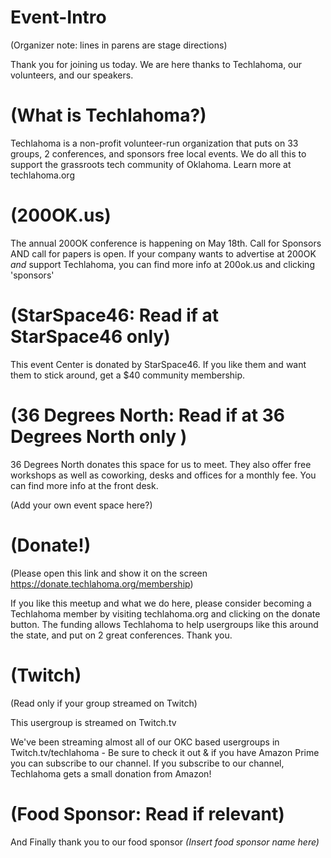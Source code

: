 # Event-Intro

(Organizer note: lines in parens are stage directions)

Thank you for joining us today. We are here thanks to Techlahoma, our volunteers, and our speakers.

# (What is Techlahoma?)
Techlahoma is a non-profit volunteer-run organization that puts on 33 groups, 2 conferences, and sponsors free local events. We do all this to support the grassroots tech community of Oklahoma. Learn more at techlahoma.org

# (200OK.us)
The annual 200OK conference is happening on May 18th. Call for Sponsors AND call for papers is open. If your company wants to advertise at 200OK *and* support Techlahoma, you can find more info at 200ok.us and clicking 'sponsors'

# (StarSpace46: Read if at StarSpace46 only)
This event Center is donated by StarSpace46. If you like them and want them to stick around, get a $40 community membership.

# (36 Degrees North: Read if at 36 Degrees North only )
36 Degrees North donates this space for us to meet. They also offer free workshops as well as coworking, desks and offices for a monthly fee. You can find more info at the front desk. 

(Add your own event space here?)

# (Donate!)
(Please open this link and show it on the screen <https://donate.techlahoma.org/membership>)

If you like this meetup and what we do here, please consider becoming a Techlahoma member by visiting techlahoma.org and clicking on the donate button.  The funding allows Techlahoma to help usergroups like this around the state, and put on 2 great conferences. Thank you.

# (Twitch)
(Read only if your group streamed on Twitch)

This usergroup is streamed on Twitch.tv

We've been streaming almost all of our OKC based usergroups in Twitch.tv/techlahoma - Be sure to check it out & if you have Amazon Prime you can subscribe to our channel. If you subscribe to our channel, Techlahoma gets a small donation from Amazon!

# (Food Sponsor: Read if relevant)
And Finally thank you to our food sponsor *(Insert food sponsor name here)*
